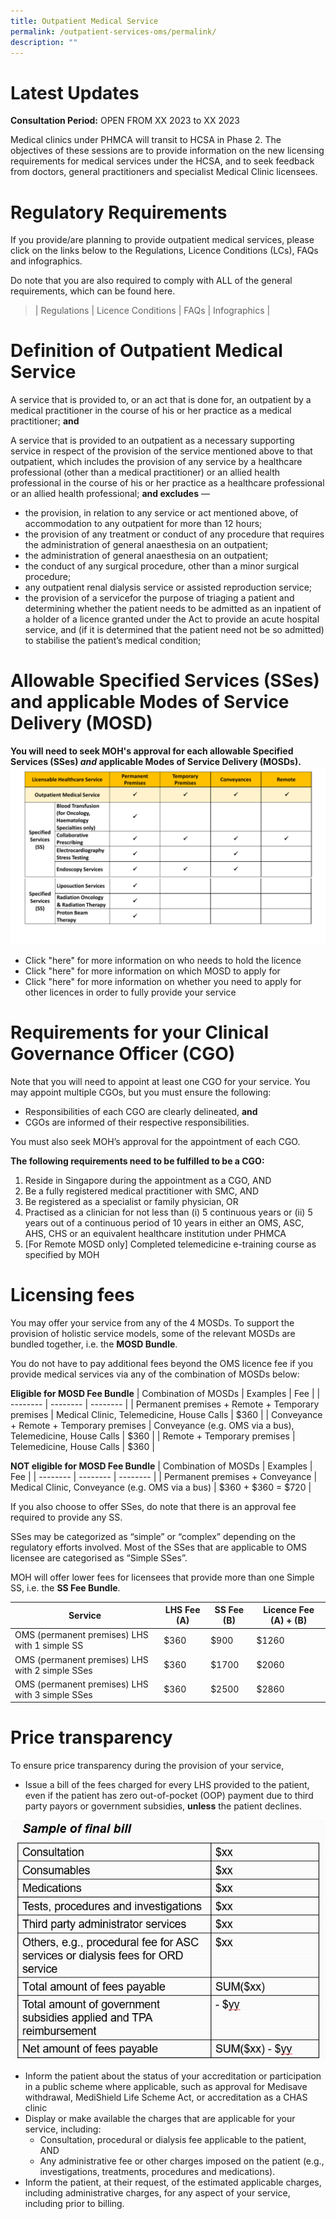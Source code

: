 ```yaml
---
title: Outpatient Medical Service
permalink: /outpatient-services-oms/permalink/
description: ""
---
```

# Latest Updates
**Consultation Period:** OPEN FROM XX 2023 to XX 2023
  
Medical clinics under PHMCA will transit to HCSA in Phase 2. The objectives of these sessions are to provide information on the new licensing requirements for medical services under the HCSA, and to seek feedback from doctors, general practitioners and specialist Medical Clinic licensees.
# Regulatory Requirements
If you provide/are planning to provide outpatient medical services, please click on the links below to the Regulations, Licence Conditions (LCs), FAQs and infographics. 

Do note that you are also required to comply with ALL of the general requirements, which can be found here.

> | Regulations | Licence Conditions | FAQs | Infographics |

# Definition of Outpatient Medical Service
A service that is provided to, or an act that is done for, an outpatient by a medical practitioner in the course of his or her practice as a medical practitioner; **and**

A service that is provided to an outpatient as a necessary supporting service in respect of the provision of the service mentioned above to that outpatient, which includes the provision of any service by a healthcare professional (other than a medical practitioner) or an allied health professional in the course of his or her practice as a healthcare professional or an allied health professional; **and excludes** —

* the provision, in relation to any service or act mentioned above, of accommodation to any outpatient for more than 12 hours;
* the provision of any treatment or conduct of any procedure that requires the administration of general anaesthesia on an outpatient;
* the administration of general anaesthesia on an outpatient;
* the conduct of any surgical procedure, other than a minor surgical procedure;
* any outpatient renal dialysis service or assisted reproduction service;
* the provision of a servicefor the purpose of triaging a patient and determining whether the patient needs to be admitted as an inpatient of a holder of a licence granted under the Act to provide an acute hospital service, and (if it is determined that the patient need not be so admitted) to stabilise the patient’s medical condition;
# Allowable Specified Services (SSes) and applicable Modes of Service Delivery (MOSD)
**You will need to seek MOH's approval for each allowable Specified Services (SSes) _and_ applicable Modes of Service Delivery (MOSDs).**
![](/images/oms%20ss%20mosd.png)

* Click "here" for more information on who needs to hold the licence
* Click "here" for more information on which MOSD to apply for
* Click "here" for more information on whether you need to apply for other licences in order to fully provide your service
# Requirements for your Clinical Governance Officer (CGO)
Note that you will need to appoint at least one CGO for your service. You may appoint multiple CGOs, but you must ensure the following:
* Responsibilities of each CGO are clearly delineated, **and**
* CGOs are informed of their respective responsibilities.

You must also seek MOH’s approval for the appointment of each CGO.

**The following requirements need to be fulfilled to be a CGO:**
1. Reside in Singapore during the appointment as a CGO, AND
2. Be a fully registered medical practitioner with SMC, AND
3. Be registered as a specialist or family physician, OR 
4. Practised as a clinician for not less than (i) 5 continuous years or (ii) 5 years out of a continuous period of 10 years in either an OMS, ASC, AHS, CHS or an equivalent healthcare institution under PHMCA
5. [For Remote MOSD only] Completed telemedicine e-training course as specified by MOH

# Licensing fees
You may offer your service from any of the 4 MOSDs. To support the provision of holistic service models, some of the relevant MOSDs are bundled together, i.e. the **MOSD Bundle**. 

You do not have to pay additional fees beyond the OMS licence fee if you provide medical services via any of the combination of MOSDs below: 

**Eligible for MOSD Fee Bundle**
|    Combination of MOSDs | Examples | Fee |
| -------- | -------- | -------- |
| Permanent premises + Remote + Temporary premises     |    Medical Clinic, Telemedicine, House Calls     | $360     |
| Conveyance + Remote + Temporary premises     |       Conveyance (e.g. OMS via a bus), Telemedicine, House Calls     | $360     |
| Remote + Temporary premises     |    Telemedicine, House Calls     | $360     |

**NOT eligible for MOSD Fee Bundle**
|    Combination of MOSDs | Examples | Fee |
| -------- | -------- | -------- |
| Permanent premises + Conveyance     |    Medical Clinic, Conveyance (e.g. OMS via a bus)     |    $360 + $360 = $720     |

If you also choose to offer SSes, do note that there is an approval fee required to provide any SS.

SSes may be categorized as “simple” or “complex” depending on the regulatory efforts involved. Most of the SSes that are applicable to OMS licensee are categorised as “Simple SSes”.

MOH will offer lower fees for licensees that provide more than one Simple SS, i.e. the **SS Fee Bundle**.

|    Service | LHS Fee (A) | SS Fee (B) | Licence Fee (A) + (B) |
| -------- | -------- | --------  |-------- |
|    OMS (permanent premises) LHS  with 1 simple SS   |    $360     |    $900     |$1260     |
|    OMS (permanent premises) LHS with 2 simple SSes    |    $360     |    $1700     |$2060     |
|    OMS (permanent premises) LHS  with 3 simple SSes     |    $360     |    $2500     |$2860     |

# Price transparency
To ensure price transparency during the provision of your service,
* Issue a bill of the fees charged for every LHS provided to the patient, even if the patient has zero out-of-pocket (OOP) payment due to third party payors or government subsidies, **unless** the patient declines.

![](/images/sample%20bill.png)

* Inform the patient about the status of your accreditation or participation in a public scheme where applicable, such as approval for Medisave withdrawal, MediShield Life Scheme Act, or accreditation as a CHAS clinic
* Display or make available the charges that are applicable for your service, including:
  * Consultation, procedural or dialysis fee applicable to the patient, AND
  * Any administrative fee or other charges imposed on the patient (e.g., investigations, treatments, procedures and medications).
* Inform the patient, at their request, of the estimated applicable charges, including administrative charges, for any aspect of your service, including prior to billing.